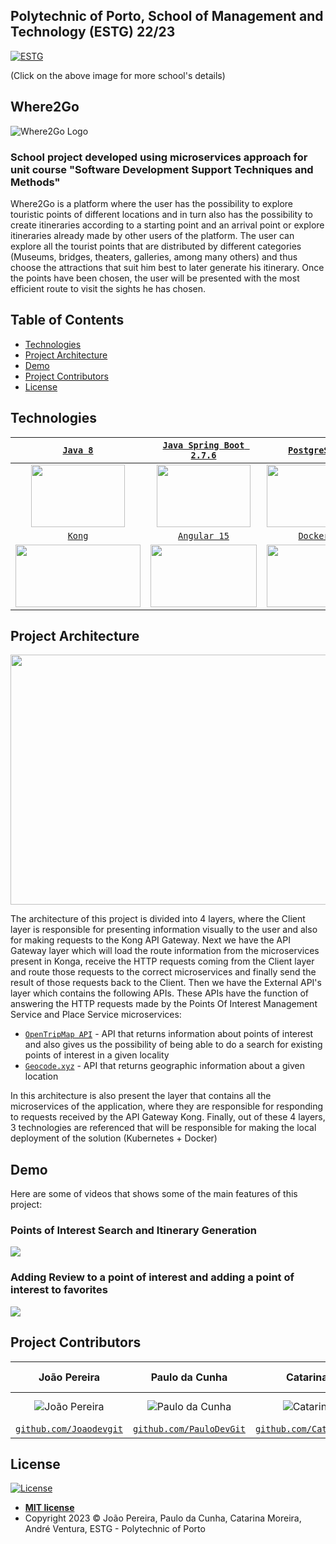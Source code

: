 ## Polytechnic of Porto, School of Management and Technology (ESTG) 22/23
<a href="https://www.estg.ipp.pt/"><img src="https://user-images.githubusercontent.com/44362304/94424125-9f4d8a00-0181-11eb-84cb-174d8dbde5ec.png" title="ESTG"></a>

(Click on the above image for more school's details)

## Where2Go
![Where2Go Logo](https://user-images.githubusercontent.com/44362304/220715165-28e27f1f-54eb-47d1-a5be-1de03c22783a.png)


### School project developed using microservices approach for unit course "Software Development Support Techniques and Methods"

Where2Go is a platform where the user has the possibility to explore touristic points of different locations and in turn also has the possibility to create itineraries according to a starting point and an arrival point or explore itineraries already made by other users of the platform.
The user can explore all the tourist points that are distributed by different categories (Museums, bridges, theaters, galleries, among many others) and thus choose the attractions that suit him best to later generate his itinerary. Once the points have been chosen, the user will be presented with the most efficient route to visit the sights he has chosen.

## Table of Contents

- [Technologies](#technologies)
- [Project Architecture](#architecture)
- [Demo](#demo)
- [Project Contributors](#project_contributors)
- [License](#license)

<a name="technologies"></a>
## Technologies

| <a href="https://www.java.com/en/download/help/java8.html">`Java 8`</a> | <a href="https://spring.io/">`Java Spring Boot 2.7.6`</a> | <a href="https://www.postgresql.org/">`PostgreSQL`</a> | <a href="https://rabbitmq.com/">`RabbitMQ`</a>
| :---: |:---:|:---:|:---:|
| <img src="https://user-images.githubusercontent.com/44362304/221693853-1a4fc5ab-6593-4b9a-abee-03126ebee2ed.jpg" width="150" height="100">| <img src="https://user-images.githubusercontent.com/44362304/221695202-9f54c9aa-6f90-4af8-bb7a-900ec746ad80.png" width="150" height="100"> | <img src="https://user-images.githubusercontent.com/44362304/221695739-2404d9d5-3be1-4844-a746-cc601d41b7f7.png" width="150" height="100"> | <img src="https://user-images.githubusercontent.com/44362304/221695934-52ba8a57-eabf-47c0-abdf-567de23c5d47.png" width="150" height="100"> 
| <a href="https://konghq.com/">`Kong`</a> | <a href="https://angular.io/">`Angular 15`</a> | <a href="https://www.docker.com/">`Docker`</a> | <a href="https://kubernetes.io/">`Kubernetes`</a>
| <img src="https://user-images.githubusercontent.com/44362304/221696299-0aa01910-1d6a-408b-aa3c-4541c1fc2876.png" width="200" height="100"> | <img src="https://user-images.githubusercontent.com/44362304/221696429-ba4a76a8-53ca-4bd5-ba6f-6b520c3e2b21.png" width="170" height="100"> | <img src="https://user-images.githubusercontent.com/44362304/221696629-1ceb0906-39e5-46bc-8de9-fe0a5d573761.png" width="150" height="100"> | <img src="https://user-images.githubusercontent.com/44362304/221696763-2c9e35ca-6413-4355-a019-0adfa5afccd2.png" width="150" height="100">

<a name="architecture"></a>
## Project Architecture
<img src="https://user-images.githubusercontent.com/44362304/220716440-823ff06b-b920-4aea-b85b-d2e062a04d0f.png" width="700" height="400">

The architecture of this project is divided into 4 layers, where the Client layer is responsible for presenting information visually to the user and also for making requests to the Kong API Gateway. Next we have the API Gateway layer which will load the route information from the microservices present in Konga, receive the HTTP requests coming from the Client layer and route those requests to the correct microservices and finally send the result of those requests back to the Client. 
Then we have the External API's layer which contains the following APIs. These APIs have the function of answering the HTTP requests made by the Points Of Interest Management Service and Place Service microservices:
- <a href="https://opentripmap.io/docs#/">`OpenTripMap API`</a> - API that returns information about points of interest and also gives us the possibility of being able to do a search for existing points of interest in a given locality
- <a href="https://geocode.xyz/">`Geocode.xyz`</a> - API that returns geographic information about a given location 

In this architecture is also present the layer that contains all the microservices of the application, where they are responsible for responding to requests received by the API Gateway Kong. Finally, out of these 4 layers, 3 technologies are referenced that will be responsible for making the local deployment of the solution (Kubernetes + Docker)

<a name="demo"></a>
## Demo
Here are some of videos that shows some of the main features of this project:

### Points of Interest Search and Itinerary Generation
<img src="https://user-images.githubusercontent.com/44362304/221690060-e474a376-c5a1-49ba-a325-2f99bc8c0e59.mp4"/>


### Adding Review to a point of interest and adding a point of interest to favorites
<img src="https://user-images.githubusercontent.com/44362304/221669650-d493f55d-9ed4-49e0-99c4-8e8bf1d8f10e.mp4"/>

<a name="project_contributors"></a>
## Project Contributors
| João Pereira | Paulo da Cunha | Catarina Moreira | André Ventura
| :---: |:---:|:---:|:---:| 
| ![João Pereira](https://avatars2.githubusercontent.com/u/44362304?s=200&u=e779f8e4e1d4788360e7478a675df73f219b42b4&v=3)| ![Paulo da Cunha](https://avatars0.githubusercontent.com/u/39674226?s=200&u=5e980e380bf0b9d7a7f821ddcc6fe6112e026ae9&v=4) | ![Catarina Moreira](https://user-images.githubusercontent.com/44362304/220717116-da65bdbc-1fbd-41c2-863f-c8bba33a5f34.png) | ![André Ventura](https://user-images.githubusercontent.com/44362304/220717113-2cae8ad8-fa0a-40c9-8f52-24e1f1cd5689.png) 
| <a href="https://github.com/Joaodevgit" target="_blank">`github.com/Joaodevgit`</a> | <a href="https://github.com/PauloDevGit" target="_blank">`github.com/PauloDevGit`</a> | <a href="https://github.com/CatarinaMoreira29" target="_blank">`github.com/CatarinaMoreira29`</a> | ---

<a name="license"></a>
## License
[![License](http://img.shields.io/:license-mit-blue.svg?style=flat-square)](http://badges.mit-license.org)
- **[MIT license](http://opensource.org/licenses/mit-license.php)**
- Copyright 2023 © João Pereira, Paulo da Cunha, Catarina Moreira, André Ventura, ESTG - Polytechnic of Porto
